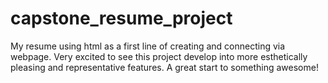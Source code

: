 # capstone_resume_project
My resume using html as a first line of creating and connecting via webpage. Very excited to see this project develop into more esthetically pleasing and representative features. A great start to something awesome!
